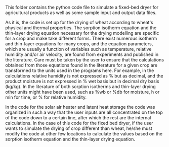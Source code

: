 This folder contains the python code file to simulate a fixed-bed dryer for agricultural products as well as some sample input and output data files.

As it is, the code is set up for the drying of wheat according to wheat's physical and thermal properties. 
The sorption isotherm equation and the thin-layer drying equation necessary for the drying modelling are specific for a crop and make take different forms.
There exist numerous isotherm and thin-layer equations for many crops, and the equation parameters, which are usually a function of variables such as temperature, relative
humidity and/or air velocity, are found from experiments and published in the literature. Care must be taken by the user to ensure that the calculations obtained from those
equations found in the literature for a given crop are transformed to the units used in the programs here. For example, in the calculations relative humidity is not expressed as % but
as decimal, and the product moisture is not expressed in % wet basis but in decimal dry basis (kg/kg). In the literature of both sorption isotherms and thin-layer drying other units might have been used, such as 
%wb or %db for moisture, h or min for time, or % for relative humidity.

In the code for the solar air heater and latent heat storage the code was organized in such a way that the user inputs are all concentrated on the top of the code down to a certain line, after which the rest are the internal calculations. In the case of this code for the fixed bed dryer, if the user wants to simulate the drying of crop different than wheat, he/she must modify the code at other few locations to calculate the values based on the sorption isotherm equation and the thin-layer drying equation. 
